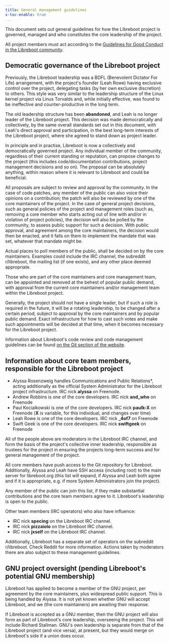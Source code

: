 ```yaml
---
title: General management guidelines
x-toc-enable: true
...
```


This document sets out general guidelines for how the Libreboot project is
governed, managed and who constitutes the core leadership of the project.

All project members must act according to the
[Guidelines for Good Conduct in the Libreboot community](conduct.md).

Democratic governance of the Libreboot project
----------------------------------------------

Previously, the Libreboot leadership was a BDFL (Benevolent Dictator For Life)
arrangement, with the project's founder (Leah Rowe) having exclusive control
over the project, delegating tasks (by her own exclusive discretion) to others.
This style was very similar to the leadership structure of the Linux kernel
project via Linus Torvalds and, while initially effective, was found to be
ineffective and counter-productive in the long term.

The old leadership structure has been **abandoned**, and Leah is no longer leader
of the Libreboot project. This decision was made democratically and
collectively, by the same overall standards set out in this document, with
Leah's direct approval and participation, in the best long-term interests of
the Libreboot project, where she agreed to stand down as project leader.

In principle and in practise, Libreboot is now a collectively and democratically
governed project. Any individual member of the community, regardless of their
current standing or reputation, can propose changes to the project (this
includes code/documentation contributions, project management decisions and
so on). The proposal can be absolutely anything, within reason where it is
relevant to Libreboot and could be beneficial.

All proposals are subject to review and approval by the community. In the case
of code patches, any member of the public can also voice their opinions on a
contribution; the patch will also be reviewed by one of the core maintainers
of the project. In the case of general project decisions, such as general
policies of the project and management roles (such as, removing a core member
who starts acting out of line with and/or in violation of project policies),
the decision will also be polled by the community, to assess public support for
such a decision. With public approval, and agreement among the core maintainers,
the decision would then be enacted, and it falls on them to implement the
mandate that was set, whatever that mandate might be.

Actual places to poll members of the public, shall be decided on by the core
maintainers. Examples could include the IRC channel, the subreddit r/libreboot,
the mailing list (if one exists), and any other place deemed appropriate.

Those who are part of the core maintainers and core management team, can be
appointed and removed at the behest of popular public demand, with approval
from the current
core maintainers and/or management team within the Libreboot project.

Generally, the project should not have a single leader, but if such a role is
required in the future, it will be a rotating leadership, to be changed
after a certain period, subject to approval by the core maintainers and by
popular public demand. Exact infrastructure for how to cast such votes and
make such appointments will be decided at that time, when it becomes necessary
for the Libreboot project.

Information about Libreboot's code review and code management guidelines
can be found
[on the Git section of the website](git.md#general-code-review-guidelines).

Information about core team members, responsible for the Libreboot project
--------------------------------------------------------------------------

- Alyssa Rosenzweig handles Communications and Public Relations\*, acting
  additionally as the official System Administrator for the Libreboot project
  infrastructure.
  IRC nick **alyssa** on Freenode.
- Andrew Robbins is one of the core developers. IRC nick **and\_who** on
  Freenode
- Paul Kocialkowski is one of the core developers. IRC nick **paulk-X** on
  Freenode (**X** is variable, for this individual, and changes over time)
- Leah Rowe is one of the core developers. IRC nick **\_4of7** on Freenode
- Swift Geek is one of the core developers. IRC nick **swiftgeek** on Freenode

All of the people above are moderators in the Libreboot IRC channel, and
form the basis of the project's collective inner leadership, responsible as
trustees for the project in ensuring the projects long-term success and for
general management of the project.

All core members have push access to the Git repository for Libreboot.
Additionally, Alyssa and Leah have SSH access (including root) to the main
server for libreboot.org (this list will expand, if Alyssa and Leah both agree
and if it is appropriate, e.g. if more System Administrators join the
project).

Any member of the public can join this list, if they make substantial
contributions and the core team members agree to it. Libreboot's leadership is
open to the public.

Other team members (IRC operators) who also have influence:

- IRC nick **specing** on the Libreboot IRC channel.
- IRC nick **pizzaiolo** on the Libreboot IRC channel.
- IRC nick **jxself** on the Libreboot IRC channel.

Additionally, Libreboot has a separate set of operators on the subreddit
r/libreboot. Check Reddit for more information. Actions taken by moderators
there are also subject to these management guidelines.

GNU project oversight (pending Libreboot's potential GNU membership)
--------------------------------------------------------------------

Libreboot has applied to become a member of the GNU project, per agreement by
the core maintainers, plus widespread public support. This is being
handled by Alyssa. It is not yet known whether GNU will accept Libreboot, and
we (the core maintainers) are awaiting their response.

If Libreboot is accepted as a GNU member, then the GNU project will also form
as part of Libreboot's core leadership, overseeing the project. This will
include Richard Stallman. GNU's own leadership is separate from that of the
Libreboot project (and vice versa), at present, but they would merge on
Libreboot's side if a union does occur.
